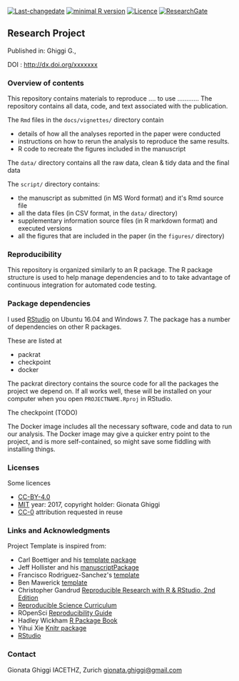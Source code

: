 <!-- README.md is generated from README.Rmd. Please edit that file -->
[![Last-changedate](https://img.shields.io/badge/last%20change-2017--09--04-brightgreen.svg)](https://github.com/benmarwick/researchcompendium/commits/master) [![minimal R version](https://img.shields.io/badge/R%3E%3D-3.3.3-brightgreen.svg)](https://cran.r-project.org/) [![Licence](https://img.shields.io/github/license/mashape/apistatus.svg)](http://choosealicense.com/licenses/mit/) [![ResearchGate](https://img.shields.io/badge/ResearchGate-ETHZ-green.svg)](https://www.researchgate.net/profile/Gionata_Ghiggi)

Research Project
----------------

Published in: Ghiggi G.,

DOI : <http://dx.doi.org/xxxxxxx>

### Overview of contents

This repository contains materials to reproduce .... to use ............ The repository contains all data, code, and text associated with the publication.

The `Rmd` files in the `docs/vignettes/` directory contain

-   details of how all the analyses reported in the paper were conducted
-   instructions on how to rerun the analysis to reproduce the same results.
-   R code to recreate the figures included in the manuscript

The `data/` directory contains all the raw data, clean & tidy data and the final data

The `script/` directory contains:

-   the manuscript as submitted (in MS Word format) and it's Rmd source file
-   all the data files (in CSV format, in the `data/` directory)
-   supplementary information source files (in R markdown format) and executed versions
-   all the figures that are included in the paper (in the `figures/` directory)

### Reproducibility

This repository is organized similarly to an R package. The R package structure is used to help manage dependencies and to to take advantage of continuous integration for automated code testing.

### Package dependencies

I used [RStudio](http://www.rstudio.com/products/rstudio/) on Ubuntu 16.04 and Windows 7. The package has a number of dependencies on other R packages.

These are listed at

-   packrat
-   checkpoint
-   docker

The packrat directory contains the source code for all the packages the project we depend on. If all works well, these will be installed on your computer when you open `PROJECTNAME.Rproj` in RStudio.

The checkpoint (TODO)

The Docker image includes all the necessary software, code and data to run our analysis. The Docker image may give a quicker entry point to the project, and is more self-contained, so might save some fiddling with installing things.

### Licenses

Some licences

-   [CC-BY-4.0](http://creativecommons.org/licenses/by/4.0/)
-   [MIT](http://opensource.org/licenses/MIT) year: 2017, copyright holder: Gionata Ghiggi
-   [CC-0](http://creativecommons.org/publicdomain/zero/1.0/) attribution requested in reuse

### Links and Acknowledgments

Project Template is inspired from:

-   Carl Boettiger and his [template package](https://github.com/cboettig/template)
-   Jeff Hollister and his [manuscriptPackage](https://github.com/jhollist/manuscriptPackage)
-   Francisco Rodriguez-Sanchez's [template](https://github.com/Pakillo/template)
-   Ben Mawerick [template](https://github.com/benmarwick/researchcompendium)
-   Christopher Gandrud [Reproducible Research with R & RStudio, 2nd Edition](https://github.com/christophergandrud/Rep-Res-Book)
-   [Reproducible Science Curriculum](https://github.com/Reproducible-Science-Curriculum/rr-init)
-   ROpenSci [Reproducibility Guide](http://ropensci.github.io/reproducibility-guide/)
-   Hadley Wickham [R Package Book](http://r-pkgs.had.co.nz/)
-   Yihui Xie [Knitr package](http://yihui.name/knitr/)
-   [RStudio](https://www.rstudio.com/)

### Contact

Gionata Ghiggi IACETHZ, Zurich <gionata.ghiggi@gmail.com>
